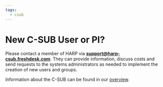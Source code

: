 ```yaml
---
tags:
  - csub
---
```


# New C-SUB User or PI?

Please contact a member of HARP via **support@harp-csub.freshdesk.com**. They can provide information, discuss costs and send requests to the systems administrators as needed to implement the creation of new users and groups.

Information about the C-SUB can be found in our [overview](../csub/csub-overview.md).

